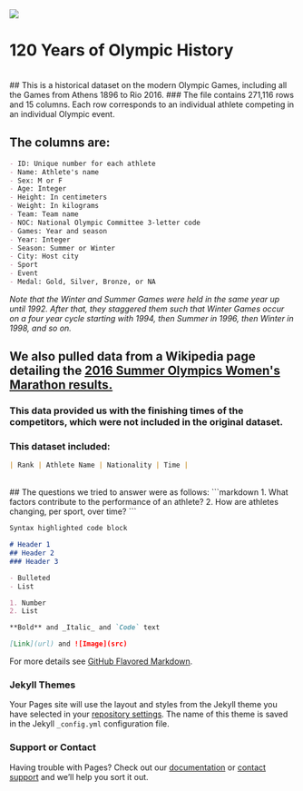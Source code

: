 <html>
  <img src ="https://upload.wikimedia.org/wikipedia/commons/thumb/5/5c/Olympic_rings_without_rims.svg/1200px-Olympic_rings_without_rims.svg.png">
</html>

# 120 Years of Olympic History 
<br/>
## This is a historical dataset on the modern Olympic Games, including all the Games from Athens 1896 to Rio 2016. 
### The file contains 271,116 rows and 15 columns. Each row corresponds to an individual athlete competing in an individual Olympic event. 

## The columns are:
```markdown
- ID: Unique number for each athlete
- Name: Athlete's name
- Sex: M or F
- Age: Integer
- Height: In centimeters
- Weight: In kilograms
- Team: Team name
- NOC: National Olympic Committee 3-letter code
- Games: Year and season
- Year: Integer
- Season: Summer or Winter
- City: Host city
- Sport
- Event
- Medal: Gold, Silver, Bronze, or NA
```
_Note that the Winter and Summer Games were held in the same year up until 1992. After that, they staggered them such that Winter Games occur on a four year cycle starting with 1994, then Summer in 1996, then Winter in 1998, and so on._
<br/>

## We also pulled data from a Wikipedia page detailing the [2016 Summer Olympics Women's Marathon results.](https://en.wikipedia.org/wiki/Athletics_at_the_2016_Summer_Olympics_–_Women%27s_marathon) 
### This data provided us with the finishing times of the competitors, which were not included in the original dataset. 

### This dataset included:
```markdown
| Rank | Athlete Name | Nationality | Time |
```
<br/>
## The questions we tried to answer were as follows:
```markdown
1. What factors contribute to the performance of an athlete?
2. How are athletes changing, per sport, over time?
```
<br/>

```markdown
Syntax highlighted code block

# Header 1
## Header 2
### Header 3

- Bulleted
- List

1. Number
2. List

**Bold** and _Italic_ and `Code` text

[Link](url) and ![Image](src)
```

For more details see [GitHub Flavored Markdown](https://guides.github.com/features/mastering-markdown/).

### Jekyll Themes

Your Pages site will use the layout and styles from the Jekyll theme you have selected in your [repository settings](https://github.com/goulce01/DataVisualizationProject/settings). The name of this theme is saved in the Jekyll `_config.yml` configuration file.

### Support or Contact

Having trouble with Pages? Check out our [documentation](https://help.github.com/categories/github-pages-basics/) or [contact support](https://github.com/contact) and we’ll help you sort it out.
